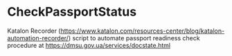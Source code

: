 # CheckPassportStatus
Katalon Recorder (https://www.katalon.com/resources-center/blog/katalon-automation-recorder/) script to automate passport readiness check procedure at https://dmsu.gov.ua/services/docstate.html

